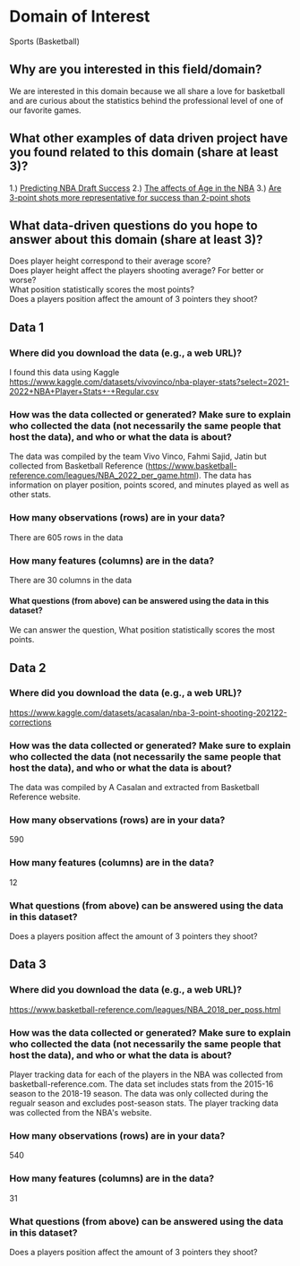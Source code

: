 # Domain of Interest

Sports (Basketball)

## Why are you interested in this field/domain?
We are interested in this domain because we all share a love for basketball and are curious
about the statistics behind the professional level of one of our favorite games.
## What other examples of data driven project have you found related to this domain (share at least 3)?

1.) [Predicting NBA Draft Success](https://towardsdatascience.com/nba-draft-analysis-using-machine-learning-to-project-nba-success-a1c6bf576d19)
2.) [The affects of Age in the NBA](https://towardsdatascience.com/what-does-data-tell-us-about-ageing-in-the-modern-nba-31bcc396f177)
3.) [Are 3-point shots more representative for success than 2-point shots](https://towardsdatascience.com/are-3-pointers-more-important-than-2-pointers-in-the-nba-1fa8e1422c60)

## What data-driven questions do you hope to answer about this domain (share at least 3)?
Does player height correspond to their average score?  
Does player height affect the players shooting average? For better or worse?  
What position statistically scores the most points?  
Does a players position affect the amount of 3 pointers they shoot?  

## Data 1  
### Where did you download the data (e.g., a web URL)?  
I found this data using Kaggle https://www.kaggle.com/datasets/vivovinco/nba-player-stats?select=2021-2022+NBA+Player+Stats+-+Regular.csv  
### How was the data collected or generated? Make sure to explain who collected the data (not necessarily the same people that host the data), and who or what the data is about?   
The data was compiled by the team Vivo Vinco, Fahmi Sajid, Jatin but collected from Basketball Reference (https://www.basketball-reference.com/leagues/NBA_2022_per_game.html). The data has information on player position, points scored, and minutes played as well as other stats.  
### How many observations (rows) are in your data?  
There are 605 rows in the data  
### How many features (columns) are in the data?   
There are 30 columns in the data  
#### What questions (from above) can be answered using the data in this dataset?   
We can answer the question, What position statistically scores the most points.  


## Data 2 
### Where did you download the data (e.g., a web URL)?  
https://www.kaggle.com/datasets/acasalan/nba-3-point-shooting-202122-corrections   
### How was the data collected or generated? Make sure to explain who collected the data (not necessarily the same people that host the data), and who or what the data is about?  
The data was compiled by A Casalan and extracted from Basketball Reference website. 
### How many observations (rows) are in your data?  
590  
### How many features (columns) are in the data?  
12  
### What questions (from above) can be answered using the data in this dataset?  
Does a players position affect the amount of 3 pointers they shoot?  


## Data 3
### Where did you download the data (e.g., a web URL)?
https://www.basketball-reference.com/leagues/NBA_2018_per_poss.html
### How was the data collected or generated? Make sure to explain who collected the data (not necessarily the same people that host the data), and who or what the data is about? 
Player tracking data for each of the players in the NBA was collected from basketball-reference.com. The data set includes stats from the 2015-16 season to the 2018-19 season. The data was only collected during the regualr season and excludes post-season stats. The player tracking data was collected from the NBA's website.
### How many observations (rows) are in your data?
540
### How many features (columns) are in the data?
31
### What questions (from above) can be answered using the data in this dataset?  
Does a players position affect the amount of 3 pointers they shoot?
